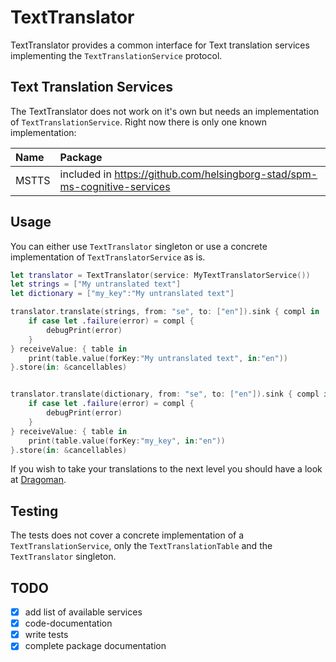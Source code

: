# TextTranslator

TextTranslator provides a common interface for Text translation services implementing the `TextTranslationService` protocol.

## Text Translation Services
The TextTranslator does not work on it's own but needs an implementation of `TextTranslationService`. Right now there is only one known implementation:

|Name|Package|
|:--|:--|
|MSTTS| included in https://github.com/helsingborg-stad/spm-ms-cognitive-services|

## Usage
You can either use `TextTranslator` singleton or use a concrete implementation of `TextTranslatorService` as is. 

```swift
let translator = TextTranslator(service: MyTextTranslatorService())
let strings = ["My untranslated text"]
let dictionary = ["my_key":"My untranslated text"]

translator.translate(strings, from: "se", to: ["en"]).sink { compl in
    if case let .failure(error) = compl {
        debugPrint(error)
    }
} receiveValue: { table in
    print(table.value(forKey:"My untranslated text", in:"en"))
}.store(in: &cancellables)


translator.translate(dictionary, from: "se", to: ["en"]).sink { compl in
    if case let .failure(error) = compl {
        debugPrint(error)
    }
} receiveValue: { table in
    print(table.value(forKey:"my_key", in:"en"))
}.store(in: &cancellables)
```

If you wish to take your translations to the next level you should have a look at 
[Dragoman](https://github.com/helsingborg-stad/spm-dragoman).


## Testing
The tests does not cover a concrete implementation of a `TextTranslationService`, only the `TextTranslationTable` and the `TextTranslator` singleton. 

## TODO
- [x] add list of available services
- [x] code-documentation
- [x] write tests
- [x] complete package documentation
